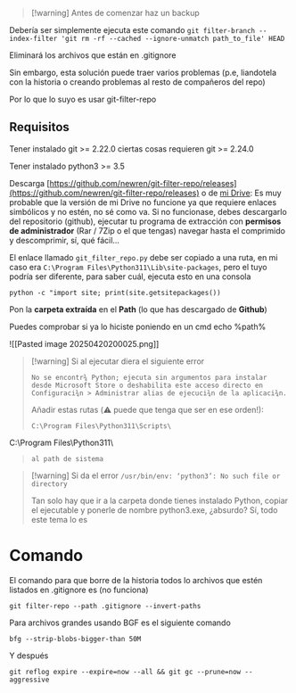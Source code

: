 >[!warning] Antes de comenzar haz un backup

Debería ser simplemente ejecuta este comando `git filter-branch --index-filter 'git rm -rf --cached --ignore-unmatch path_to_file' HEAD`

Eliminará los archivos que están en .gitignore

Sin embargo, esta solución puede traer varios problemas (p.e, liandotela con la historia o creando problemas al resto de compañeros del repo)

Por lo que lo suyo es usar git-filter-repo

## Requisitos

Tener instalado git >= 2.22.0 ciertas cosas requieren git >= 2.24.0

Tener instalado python3 >= 3.5

Descarga [https://github.com/newren/git-filter-repo/releases](https://github.com/newren/git-filter-repo/releases) o de [mi Drive](https://drive.google.com/drive/folders/1LQq6PREo_n7mb4rbI4XVGoEnorVdQDmZ?usp=share_link): Es muy probable que la versión de mi Drive no funcione ya que requiere enlaces simbólicos y no estén, no sé como va. Si no funcionase, debes descargarlo del repositorio (github), ejecutar tu programa de extracción con **permisos de administrador** (Rar / 7Zip o el que tengas) navegar hasta el comprimido y descomprimir, sí, qué fácil...

El enlace llamado `git_filter_repo.py` debe ser copiado a una ruta, en mi caso era `C:\Program Files\Python311\Lib\site-packages`, pero el tuyo podría ser diferente, para saber cuál, ejecuta esto en una consola 
```shell
python -c "import site; print(site.getsitepackages())
```

Pon la **carpeta extraída** en el **Path** (lo que has descargado de **Github**)

Puedes comprobar si ya lo hiciste poniendo en un cmd echo %path%

![[Pasted image 20250420200025.png]]

>[!warning] Si al ejecutar diera el siguiente error
>```
 >No se encontr¾ Python; ejecuta sin argumentos para instalar desde Microsoft Store o deshabilita este acceso directo en Configuraci¾n > Administrar alias de ejecuci¾n de la aplicaci¾n. 
> ```
>Añadir estas rutas (⚠️ puede que tenga que ser en ese orden!):
>
>```
>C:\Program Files\Python311\Scripts\
C:\Program Files\Python311\
>```
>al path de sistema


>[!warning] Si da el error
>`/usr/bin/env: ‘python3’: No such file or directory`
>
>Tan solo hay que ir a la carpeta donde tienes instalado Python, copiar el ejecutable y ponerle de nombre python3.exe, ¿absurdo? Sí, todo este tema lo es



# Comando

El comando para que borre de la historia todos lo archivos que estén listados en .gitignore es (no funciona)

```shell
git filter-repo --path .gitignore --invert-paths
```

Para archivos grandes usando BGF es el siguiente comando

```shell
bfg --strip-blobs-bigger-than 50M 
```

Y después

```shell
git reflog expire --expire=now --all && git gc --prune=now --aggressive
```